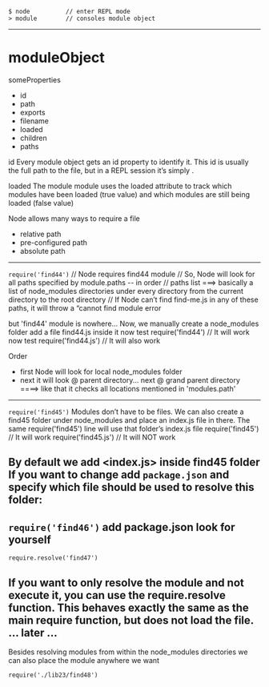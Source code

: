     $ node          // enter REPL mode
    > module        // consoles module object
------------------------------------------------------------------------------------------------------------------
# moduleObject    

someProperties
- id
- path
- exports
- filename
- loaded
- children
- paths

id                  Every module object gets an id property to identify it. 
                    This id is usually the full path to the file, but in a REPL session it’s simply <repl>.

loaded              The module module uses the loaded attribute to track which modules have been loaded (true value) 
                    and which modules are still being loaded (false value)



Node allows many ways to require a file
- relative path
- pre-configured path
- absolute path

------------------------------------------------------------------------------------------------------------------

`require('find44')`
// Node requires find44 module
// So, Node will look for all paths specified by module.paths -- in order
// paths list ===> basically a list of node_modules directories under every directory from the current directory to the root directory
// If Node can’t find find-me.js in any of these paths, it will throw a “cannot find module error

but 'find44' module is nowhere...
Now, we manually create a node_modules folder
add a file find44.js inside it
now test require('find44')                  // It will work         
now test require('find44.js')               // It will also work

Order 
- first Node will look for local node_modules folder
- next it will look @ parent directory... next @ grand parent directory ====> like that it checks all locations mentioned in 'modules.path'
------------------------------------------------------------------------------------------------------

`require('find45')`
Modules don’t have to be files. 
We can also create a find45 folder under node_modules and place an index.js file in there. 
The same require('find45') line will use that folder’s index.js file
require('find45')                       // It will work
require('find45.js')                    // It will NOT work

By default we add <index.js> inside find45 folder
If you want to change add `package.json`        and specify which file should be used to resolve this folder:
----------------------------------------------------------------------------------------------------

`require('find46')`
add package.json
look for yourself
----------------------------------------------------------------------------------------------------

`require.resolve('find47')`

If you want to only resolve the module and not execute it, you can use the require.resolve function. 
This behaves exactly the same as the main require function, but does not load the file.
... later ...
----------------------------------------------------------------------------------------------------

Besides resolving modules from within the node_modules directories
we can also place the module anywhere we want

`require('./lib23/find48')`




